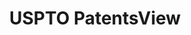 ---
layout: default
bigquery: https://console.cloud.google.com/bigquery?p=patents-public-data&d=patentsview&page=dataset
citation: Attribution should be given to PatentsView for use, distribution, or derivative
  works.
code: https://github.com/CSSIP-AIR/PatentsView-Code-Snippets/
contributors: USPTO
cost: None
description: 'PatentsView includes US patent data including raw data (summaries, applications,
  pregrant applications), disambugations of inventors and assignees, and inventor
  gender estimates.  Also foreign priority data, # of figures and sheets, and government
  interest statements.'
documentation: https://patentsview.org/query/builder-faqs
last_edit: 04/07/2022, 14:26:08
location: https://patentsview.org/
maintained_by: USPTO
record_creation_timestamp: 12/2/2020 17:20:46
schema_fields:
- name_last
- sequence
- disamb_assignee_id_20190312
- disamb_inventor_id_20201229
- num
- publication_number
- num_figures
- disamb_inventor_id_20190820
- disamb_assignee_id_20190820
- disamb_inventor_id_20200331
- num_sheets
- county
- disamb_inventor_id_20171226
- term_grant
- patent_id
- classification_value
- level_two
- action_date
- rel_id
- term_disclaimer
- contract_award_number
- disamb_inventor_id_20200630
- city
- disamb_assignee_id_20181127
- disamb_assignee_id_20200630
- deceased
- mainclass_id
- rawlocation_id
- withdrawn
- _102_date
- main_group
- applicant_type
- male
- disamb_inventor_id_20191231
- disamb_inventor_id_20181127
- latlong
- disamb_inventor_id_20170808
- inventor_id
- exemplary
- location_id
- category
- num_claims
- type
- doctype
- doc_type
- f102_date
- ipc_version_indicator
- latitude
- name_first
- date
- organization_id
- text
- symbol_position
- category_id
- disamb_assignee_id_20191008
- disamb_inventor_id_20180528
- variety
- gi_statement
- field_title
- role
- disamb_assignee_id_20200929
- ipc_class
- fname
- f371_date
- lname
- disamb_inventor_id_20170307
- latin_name
- subgroup
- subgroup_id
- abstract
- term_extension
- lawyer_id
- disamb_inventor_id_20190312
- uuid
- male_flag
- reldocno
- classification_data_source
- name
- disamb_assignee_id_20191231
- organization
- level_three
- county_fips
- assignee_id
- relkind
- field_id
- state_fips
- number
- state
- subclass
- group_id
- attribution_status
- subsection_id
- _371_date
- country
- section
- kind
- country_transformed
- subcategory_id
- disamb_assignee_id_20200331
- citation_id
- level_one
- section_id
- designation
- disamb_inventor_id_20171003
- longitude
- classification_status
- subclass_id
- lapse_of_patent
- group
- series_code
- status
- sector_title
- length
- filename
- rawinventor_id
- rule_47
- dependent
- disamb_inventor_id_20200929
- disclaimer_date
- rawassignee_id
- classification_level
- id
- disamb_inventor_id_20191008
- application_id
- title
shortname: patentsview
tags:
- disambiguation
- United States
- gender
terms_of_use: Creative Commons Attribution 4.0 International License.
timeframe: 1963-1999
title: USPTO PatentsView
uuid: cf1780b1-e265-4e49-8d1d-83b9cfe0fd9a
---